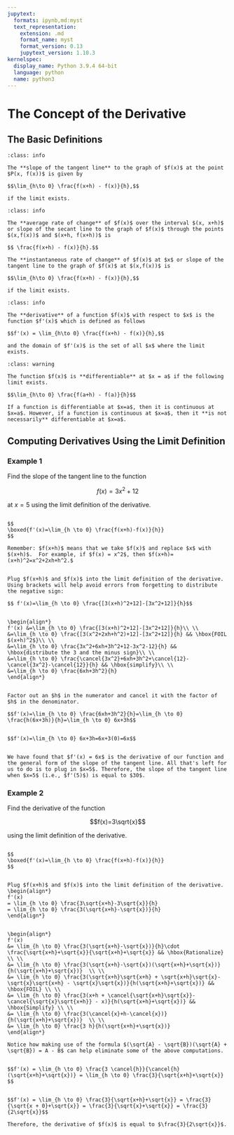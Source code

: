 ```yaml
---
jupytext:
  formats: ipynb,md:myst
  text_representation:
    extension: .md
    format_name: myst
    format_version: 0.13
    jupytext_version: 1.10.3
kernelspec:
  display_name: Python 3.9.4 64-bit
  language: python
  name: python3
---
```

# The Concept of the Derivative

## The Basic Definitions

```{admonition} Slope of a Tangent Line
:class: info

The **slope of the tangent line** to the graph of $f(x)$ at the point $P(x, f(x))$ is given by 

$$\lim_{h\to 0} \frac{f(x+h) - f(x)}{h},$$ 

if the limit exists.
```

```{admonition} Average and Instantaneous Rate of Change
:class: info

The **average rate of change** of $f(x)$ over the interval $(x, x+h)$ or slope of the secant line to the graph of $f(x)$ through the points $(x,f(x))$ and $(x+h, f(x+h))$ is 

$$ \frac{f(x+h) - f(x)}{h}.$$

The **instantaneous rate of change** of $f(x)$ at $x$ or slope of the tangent line to the graph of $f(x)$ at $(x,f(x))$ is  

$$\lim_{h\to 0} \frac{f(x+h) - f(x)}{h},$$ 

if the limit exists.
```


```{admonition} The Limit Definition of the Derivative
:class: info

The **derivative** of a function $f(x)$ with respect to $x$ is the function $f'(x)$ which is defined as follows 

$$f'(x) = \lim_{h\to 0} \frac{f(x+h) - f(x)}{h},$$

and the domain of $f'(x)$ is the set of all $x$ where the limit exists.
```

```{admonition} Differentiability and Continuity
:class: warning

The function $f(x)$ is **differentiable** at $x = a$ if the following limit exists.

$$\lim_{h\to 0} \frac{f(a+h) - f(a)}{h}$$

If a function is differentiable at $x=a$, then it is continuous at $x=a$. However, if a function is continuous at $x=a$, then it **is not necessarily** differentiable at $x=a$.
```

## Computing Derivatives Using the Limit Definition

### Example 1

Find the slope of the tangent line to the function 

$$f(x)=3x^2+12$$ 

at $x=5$ using the limit definition of the derivative.

```{dropdown} **Step 1:** Write down the limit definition of a derivative.

$$ 
\boxed{f'(x)=\lim_{h \to 0} \frac{f(x+h)-f(x)}{h}}
$$

Remember: $f(x+h)$ means that we take $f(x)$ and replace $x$ with $(x+h)$.  For example, if $f(x) = x^2$, then $f(x+h)=(x+h)^2=x^2+2xh+h^2.$
```

```{dropdown} **Step 2:** Plug $f(x+h)$ and $f(x)$ into definition.

Plug $f(x+h)$ and $f(x)$ into the limit definition of the derivative.
Using brackets will help avoid errors from forgetting to distribute the negative sign:

$$ f'(x)=\lim_{h \to 0} \frac{[3(x+h)^2+12]-[3x^2+12]}{h}$$
```



```{dropdown} **Step 3:** FOIL and Simplify

\begin{align*}
f'(x) &=\lim_{h \to 0} \frac{[3(x+h)^2+12]-[3x^2+12]}{h}\\ \\
&=\lim_{h \to 0} \frac{[3(x^2+2xh+h^2)+12]-[3x^2+12]}{h} && \hbox{FOIL $(x+h)^2$}\\ \\
&=\lim_{h \to 0} \frac{3x^2+6xh+3h^2+12-3x^2-12}{h} && \hbox{distribute the 3 and the minus sign}\\ \\
&=\lim_{h \to 0} \frac{\cancel{3x^2}+6xh+3h^2+\cancel{12}-\cancel{3x^2}-\cancel{12}}{h} && \hbox{simplify}\\ \\
&=\lim_{h \to 0} \frac{6xh+3h^2}{h}
\end{align*}
```

```{dropdown} **Step 4:** Factor out $h$ and cancel.

Factor out an $h$ in the numerator and cancel it with the factor of $h$ in the denominator.

$$f'(x)=\lim_{h \to 0} \frac{6xh+3h^2}{h}=\lim_{h \to 0} \frac{h(6x+3h)}{h}=\lim_{h \to 0} 6x+3h$$
```

```{dropdown} **Step 5:** Evaluate the limit.

$$f'(x)=\lim_{h \to 0} 6x+3h=6x+3(0)=6x$$
```

```{dropdown} **Step 6:** Plug $x=5$ into evaluated limit.

We have found that $f'(x) = 6x$ is the derivative of our function and the general form of the slope of the tangent line. All that's left for us to do is to plug in $x=5$. Therefore, the slope of the tangent line when $x=5$ (i.e., $f'(5)$) is equal to $30$.
```


### Example 2

Find the derivative of the function 

$$f(x)=3\sqrt{x}$$ 

using the limit definition of the derivative.

```{dropdown} **Step 1:** Write down the limit definition of a derivative.

$$
\boxed{f'(x)=\lim_{h \to 0} \frac{f(x+h)-f(x)}{h}}
$$
```


```{dropdown} **Step 2:** Plug $f(x+h)$ and $f(x)$ into definition.

Plug $f(x+h)$ and $f(x)$ into the limit definition of the derivative.  
\begin{align*}
f'(x) 
= \lim_{h \to 0} \frac{3\sqrt{x+h}-3\sqrt{x}}{h} 
= \lim_{h \to 0} \frac{3(\sqrt{x+h}-\sqrt{x})}{h} 
\end{align*}
```

```{dropdown} **Step 3:** Rationalize, FOIL, and Simplify.

\begin{align*}
f'(x) 
&= \lim_{h \to 0} \frac{3(\sqrt{x+h}-\sqrt{x})}{h}\cdot \frac{\sqrt{x+h}+\sqrt{x}}{\sqrt{x+h}+\sqrt{x}} && \hbox{Rationalize} \\ \\
&= \lim_{h \to 0} \frac{3(\sqrt{x+h}-\sqrt{x})(\sqrt{x+h}+\sqrt{x})}{h(\sqrt{x+h}+\sqrt{x})}  \\ \\
&= \lim_{h \to 0} \frac{3(\sqrt{x+h}\sqrt{x+h} + \sqrt{x+h}\sqrt{x}-\sqrt{x}\sqrt{x+h} - \sqrt{x}\sqrt{x})}{h(\sqrt{x+h}+\sqrt{x})} && \hbox{FOIL} \\ \\
&= \lim_{h \to 0} \frac{3(x+h + \cancel{\sqrt{x+h}\sqrt{x}}-\cancel{\sqrt{x}\sqrt{x+h}} - x)}{h(\sqrt{x+h}+\sqrt{x})} && \hbox{Simplify} \\ \\
&= \lim_{h \to 0} \frac{3(\cancel{x}+h-\cancel{x})}{h(\sqrt{x+h}+\sqrt{x})}  \\ \\
&= \lim_{h \to 0} \frac{3 h}{h(\sqrt{x+h}+\sqrt{x})} 
\end{align*}

Notice how making use of the formula $(\sqrt{A} - \sqrt{B})(\sqrt{A} + \sqrt{B}) = A - B$ can help eliminate some of the above computations.
```

```{dropdown} **Step 4:** Cancel the $h$ in the numerator with the $h$ in the denominator.

$$f'(x) = \lim_{h \to 0} \frac{3 \cancel{h}}{\cancel{h}(\sqrt{x+h}+\sqrt{x})} = \lim_{h \to 0} \frac{3}{\sqrt{x+h}+\sqrt{x}} $$
```

```{dropdown} **Step 5:** Evaluate the limit.

$$f'(x) = \lim_{h \to 0} \frac{3}{\sqrt{x+h}+\sqrt{x}} = \frac{3}{\sqrt{x + 0}+\sqrt{x}} = \frac{3}{\sqrt{x}+\sqrt{x}} = \frac{3}{2\sqrt{x}}$$

Therefore, the derivative of $f(x)$ is equal to $\frac{3}{2\sqrt{x}}$.
```

